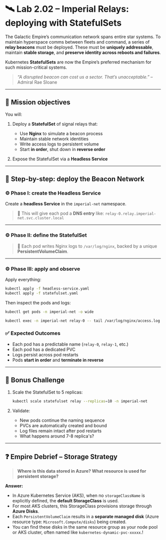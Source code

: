 # 🛰️ Lab 2.02 – Imperial Relays: deploying with StatefulSets

The Galactic Empire’s communication network spans entire star systems. To maintain hyperspace comms between fleets and command, a series of **relay beacons** must be deployed. These must be **uniquely addressable**, maintain **stable storage**, and **preserve identity across reboots and failures**.

Kubernetes **StatefulSets** are now the Empire’s preferred mechanism for such mission-critical systems.

> _“A disrupted beacon can cost us a sector. That’s unacceptable.”_ – Admiral Rae Sloane

---

## 🎯 Mission objectives

You will:

1. Deploy a **StatefulSet** of signal relays that:

   - Use **Nginx** to simulate a beacon process
   - Maintain stable network identities
   - Write access logs to persistent volume
   - Start **in order**, shut down in **reverse order**

2. Expose the StatefulSet via a **Headless Service**

---

## 🧭 Step-by-step: deploy the Beacon Network

### ⚙️ Phase I: create the Headless Service

Create a **headless Service** in the `imperial-net` namespace.

> 📡 This will give each pod a **DNS entry** like:
> `relay-0.relay.imperial-net.svc.cluster.local`

---

### ⚙️ Phase II: define the StatefulSet

> 📁 Each pod writes Nginx logs to `/var/log/nginx`, backed by a unique **PersistentVolumeClaim**.

---

### ⚙️ Phase III: apply and observe

Apply everything:

```bash
kubectl apply -f headless-service.yaml
kubectl apply -f statefulset.yaml
```

Then inspect the pods and logs:

```bash
kubectl get pods -n imperial-net -o wide

kubectl exec -n imperial-net relay-0 -- tail /var/log/nginx/access.log
```

### ✅ Expected Outcomes

- Each pod has a predictable name (`relay-0`, `relay-1`, etc.)
- Each pod has a dedicated PVC
- Logs persist across pod restarts
- Pods **start in order** and **terminate in reverse**

---

## 🧪 Bonus Challenge

1. Scale the StatefulSet to 5 replicas:

   ```bash
   kubectl scale statefulset relay --replicas=10 -n imperial-net
   ```

2. Validate:

   - New pods continue the naming sequence
   - PVCs are automatically created and bound
   - Log files remain intact after pod restarts
   - What happens around 7-8 replica's?

---

## ❓ Empire Debrief – Storage Strategy

> **Where is this data stored in Azure? What resource is used for persistent storage?**

**Answer:**

- In Azure Kubernetes Service (AKS), when no `storageClassName` is explicitly defined, the **default StorageClass** is used.
- For most AKS clusters, this StorageClass provisions storage through **Azure Disks**.
- Each `PersistentVolumeClaim` results in a **separate managed disk** (Azure resource type: `Microsoft.Compute/disks`) being created.
- You can find these disks in the same resource group as your node pool or AKS cluster, often named like `kubernetes-dynamic-pvc-xxxxx`.!
